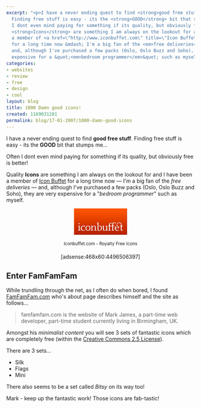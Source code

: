 ```yaml
---
excerpt: "<p>I have a never ending quest to find <strong>good free stuff</strong>.
  Finding free stuff is easy - its the <strong>GOOD</strong> bit that stumps me&hellip;</p>\r\n<p>Often
  I dont even mind paying for something if its quality, but obviously free is better!</p>\r\n<p>Quality
  <strong>Icons</strong> are something I am always on the lookout for and I have been
  a member of <a href=\"http://www.iconbuffet.com\" title=\"Icon Buffet\">Icon Buffet</a>
  for a long time now &mdash; I'm a big fan of the <em>free deliveries</em> &mdash;
  and, although I've purchased a few packs (Oslo, Oslo Buzz and Soho), they are very
  expensive for a &quot;<em>bedroom programmer</em>&quot; such as myself.</p>\r\n"
categories:
- websites
- review
- free
- design
- cool
layout: blog
title: 1000 Damn good icons!
created: 1169031201
permalink: blog/17-01-2007/1000-damn-good-icons
---
```

<p>I have a never ending quest to find <strong>good free stuff</strong>. Finding free stuff is easy - its the <strong>GOOD</strong> bit that stumps me&hellip;</p>
<p>Often I dont even mind paying for something if its quality, but obviously free is better!</p>
<p>Quality <strong>Icons</strong> are something I am always on the lookout for and I have been a member of <a href="http://www.iconbuffet.com" title="Icon Buffet">Icon Buffet</a> for a long time now &mdash; I'm a big fan of the <em>free deliveries</em> &mdash; and, although I've purchased a few packs (Oslo, Oslo Buzz and Soho), they are very expensive for a &quot;<em>bedroom programmer</em>&quot; such as myself.</p>
<!--break-->
<div style="margin: 0px auto; width: 468px; text-align: center;"><img width="142" height="70" border="0" src="/sites/thingy-ma-jig.co.uk/files/logo-ib_142.png" alt="Icon Buffet" />
<p><sup>Iconbuffet.com - Royalty Free Icons</sup></p>
[adsense:468x60:4496506397]</div>
<h2>Enter FamFamFam</h2>
<p>While trundling through the net, as I often do when bored, I found  <a href="http://www.famfamfam.com" title="FamFamFam">FamFamFam.com</a> who's about page describes himself and the site as follows&hellip;</p>
<!--break--> <blockquote cite="http://www.famfamfam.com">
<p>famfamfam.com is the website of Mark James, a part-time web developer, part-time student currently living in Birmingham, UK.</p>
</blockquote>
<p>Amongst his <em>minimalist content</em> you will see 3 sets of fantastic icons which are completely free (within the <a href="http://creativecommons.org/licenses/by/2.5/" title="Creative Commons license 2.5">Creative Commons 2.5 License</a>).</p>
<p>There are 3 sets&hellip;</p>
<ul>
    <li>Silk</li>
    <li>Flags</li>
    <li>Mini</li>
</ul>
<p>There also seems to be a set called <em>Bitsy</em> on its way too!</p>
<p>Mark - keep up the fantastic work! Those icons are fab-tastic!</p>
